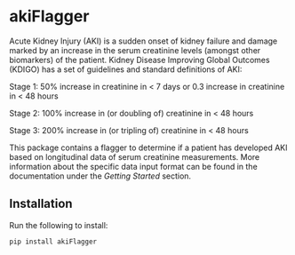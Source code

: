 # akiFlagger 

Acute Kidney Injury (AKI) is a sudden onset of kidney failure and damage marked by an increase in the serum creatinine levels (amongst other biomarkers) of the patient. Kidney Disease Improving Global Outcomes (KDIGO) has a set of guidelines and standard definitions of AKI:

Stage 1: 50% increase in creatinine in < 7 days or 0.3 increase in creatinine in < 48 hours

Stage 2: 100% increase in (or doubling of) creatinine in < 48 hours

Stage 3: 200% increase in (or tripling of) creatinine in < 48 hours

This package contains a flagger to determine if a patient has developed AKI based on longitudinal data of serum creatinine measurements. More information about the specific data input format can be found in the documentation under the *Getting Started* section.

## Installation

Run the following to install:

```python 
pip install akiFlagger
```

